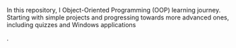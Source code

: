 In this repository,  I    Object-Oriented Programming (OOP) learning journey. Starting with simple projects and progressing towards more advanced ones, including quizzes and Windows applications
 



.
